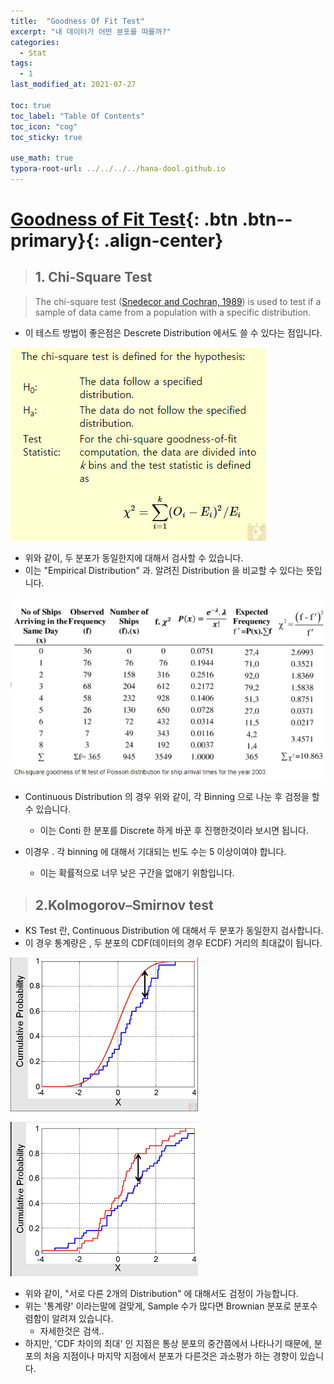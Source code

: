 ```yaml
---
title:  "Goodness Of Fit Test"
excerpt: "내 데이터가 어떤 분포를 따를까?"
categories:
  - Stat
tags:
  - 1
last_modified_at: 2021-07-27

toc: true
toc_label: "Table Of Contents"
toc_icon: "cog"
toc_sticky: true

use_math: true
typora-root-url: ../../../../hana-dool.github.io
---
```


# [Goodness of Fit Test](#link){: .btn .btn--primary}{: .align-center}

> ## 1. Chi-Square Test

> The chi-square test ([Snedecor and Cochran, 1989](https://www.itl.nist.gov/div898/handbook/eda/section4/eda43.htm#Snedecor)) is used to test if a sample of data came from a population with a specific distribution.

- 이 테스트 방법이 좋은점은 Descrete Distribution 에서도 쓸 수 있다는 점입니다. 

![png](/assets/images/Stat/17_1.png)

- 위와 같이, 두 분포가 동일한지에 대해서 검사할 수 있습니다.
- 이는 "Empirical Distribution" 과. 알려진 Distribution 을 비교할 수 있다는 뜻입니다.

![png](/assets/images/Stat/17_2.png)

- Continuous Distribution 의 경우 위와 같이, 각 Binning 으로 나눈 후 검정을 할 수 있습니다.
  - 이는 Conti 한 분포를 Discrete 하게 바꾼 후 진행한것이라 보시면 됩니다.

- 이경우 . 각 binning 에 대해서 기대되는 빈도 수는 5 이상이여야 합니다.
  - 이는 확률적으로 너무 낮은 구간을 없애기 위함입니다. 

> ## 2.Kolmogorov–Smirnov test

- KS Test 란, Continuous Distribution 에 대해서 두 분포가 동일한지 검사합니다.
- 이 경우 통계량은 , 두 분포의 CDF(데이터의 경우 ECDF) 거리의 최대값이 됩니다. 

![png](/assets/images/Stat/17_3.png)

![png](/assets/images/Stat/17_4.png)

- 위와 같이, "서로 다른 2개의 Distribution" 에 대해서도 검정이 가능합니다. 
- 위는 '통계량' 이라는말에 걸맞게, Sample 수가 많다면 Brownian 분포로 분포수렴함이 알려져 있습니다. 
  - 자세한것은 검색..
- 하지만, 'CDF 차이의 최대' 인 지점은 통상 분포의 중간쯤에서 나타나기 때문에, 분포의 처음 지점이나 마지막 지점에서 분포가 다른것은 과소평가 하는 경향이 있습니다.



